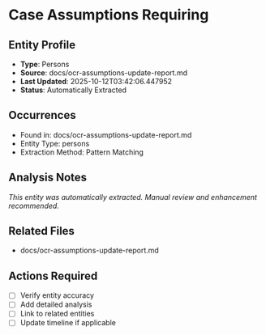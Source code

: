 # Case Assumptions Requiring

## Entity Profile
- **Type**: Persons
- **Source**: docs/ocr-assumptions-update-report.md
- **Last Updated**: 2025-10-12T03:42:06.447952
- **Status**: Automatically Extracted

## Occurrences
- Found in: docs/ocr-assumptions-update-report.md
- Entity Type: persons
- Extraction Method: Pattern Matching

## Analysis Notes
*This entity was automatically extracted. Manual review and enhancement recommended.*

## Related Files
- docs/ocr-assumptions-update-report.md

## Actions Required
- [ ] Verify entity accuracy
- [ ] Add detailed analysis
- [ ] Link to related entities
- [ ] Update timeline if applicable
